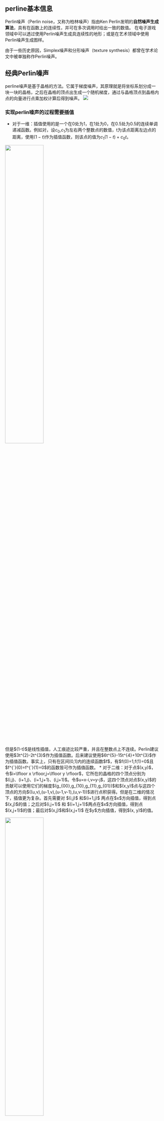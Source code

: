 
## perline基本信息
Perlin噪声（Perlin noise，又称为柏林噪声）指由Ken Perlin发明的**自然噪声生成算法**，具有在函数上的连续性，并可在多次调用时给出一致的数值。 在电子游戏领域中可以透过使用Perlin噪声生成具连续性的地形；或是在艺术领域中使用Perlin噪声生成图样。

由于一些历史原因，Simplex噪声和分形噪声（texture synthesis）都曾在学术论文中被单独称作Perlin噪声。

## 经典Perlin噪声
perline噪声是基于晶格的方法。它属于梯度噪声，其原理就是将坐标系划分成一块一块的晶格，之后在晶格的顶点出生成一个随机梯度，通过与晶格顶点到晶格内点的向量进行点乘加权计算后得到噪声。
![](/Perlin噪声/1.jpg)

### 实现perlin噪声的过程需要插值
* 对于一维：插值使用的是一个在0处为1，在1处为0，在0.5处为0.5的连续单调递减函数。例如对，设$c_{0}$,$c_{1}$为左右两个整数点的数值，t为该点距离左边点的距离，使用$(1-t)$作为插值函数，则该点的值为$c_{1}(1-t)+c_{0}t$。
<p>
<img src="/Perlin噪声/2.jpg" height=50% width="50%">
</p>
<!-- ![](/2023/Perlin噪声/2.jpg) -->
但是$(1-t)$是线性插值，人工痕迹比较严重，并且在整数点上不连续。Perlin建议使用$3t^{2}-2t^{3}$作为插值函数。后来建议使用$6t^{5}-15t^{4}+10t^{3}$作为插值函数。事实上，只有在区间[0,1]内的连续函数$f$，有$f(0)=1,f(1)=0$且$f^{`}(0)=f^{`}(1)=0$的函数皆可作为插值函数。
* 对于二维：对于点$(x,y)$，令$i=\lfloor x \rfloor,j=\lfloor y \rfloor$，它所在的晶格的四个顶点分别为$(i,j)、(i+1,j)、(i+1,j+1)、(i,j+1)$。令$u=x-i,v=y-j$，这四个顶点对点$(x,y)$的贡献可以使用它们的梯度$(g_{00},g_{10},g_{11},g_{01})$和$(x,y)$点与这四个顶点的方向$((u,v),(u-1,v),(u-1,v-1),(u,v-1))$进行点积获得。但是在二维的情况下，插值更为复杂。首先需要对 $(i,j)$ 和$(i+1,j)$ 两点在$x$方向插值，得到点$(x,j)$的值；之后对$(i,j+1)$ 和 $(i+1,j+1)$两点在$x$方向插值，得到点$(x,j+1)$的值；最后对$(x,j)$和$(x,j+1)$ 在$y$方向插值，得到$(x, y)$的值。
<p>
<img src="/2023/Perlin噪声/3.jpg" height=50% width="50%">
</p>

## 结果
* Perlin 2D噪声 ![](/2023/Perlin噪声/generate_fractal_noise_2d.png)
* 给人物图像添加perlin噪声
<table><tr>
<td><img src="Perlin噪声/people.jpg" border=0 width=400px height=400px></td>
<td><img src="/Perlin噪声/img_perin.png" border=0 width=400px height=400px></td>
</tr></table>
<!-- ![](/2023/Perlin噪声/people.jpg)
![](/2023/Perlin噪声/img_perin.png) -->
* 3D perline噪声
![](/2023/Perlin噪声/Fractal_perlin_3D.gif)

